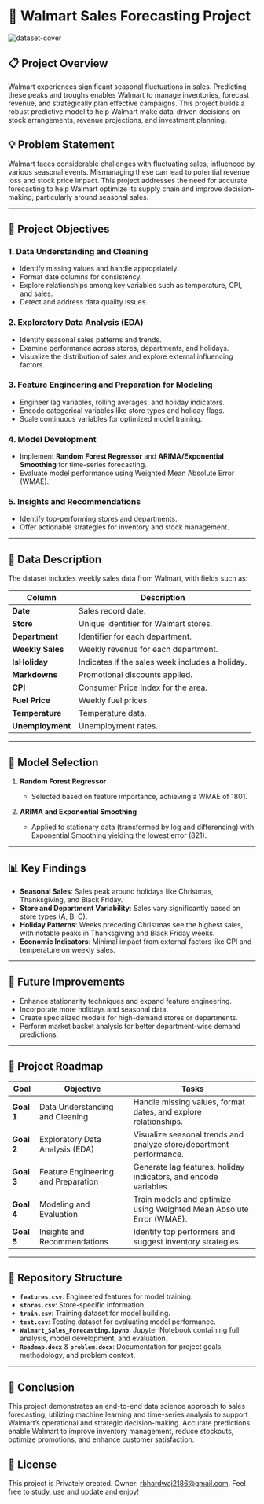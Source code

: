 # 🛒 Walmart Sales Forecasting Project

![dataset-cover](https://github.com/user-attachments/assets/d7171710-d837-4d08-9b40-c1f890a10be6)


## 📋 Project Overview
Walmart experiences significant seasonal fluctuations in sales. Predicting these peaks and troughs enables Walmart to manage inventories, forecast revenue, and strategically plan effective campaigns. This project builds a robust predictive model to help Walmart make data-driven decisions on stock arrangements, revenue projections, and investment planning.

## 💡 Problem Statement
Walmart faces considerable challenges with fluctuating sales, influenced by various seasonal events. Mismanaging these can lead to potential revenue loss and stock price impact. This project addresses the need for accurate forecasting to help Walmart optimize its supply chain and improve decision-making, particularly around seasonal sales.

---

## 🎯 Project Objectives
### 1. **Data Understanding and Cleaning**
   - Identify missing values and handle appropriately.
   - Format date columns for consistency.
   - Explore relationships among key variables such as temperature, CPI, and sales.
   - Detect and address data quality issues.

### 2. **Exploratory Data Analysis (EDA)**
   - Identify seasonal sales patterns and trends.
   - Examine performance across stores, departments, and holidays.
   - Visualize the distribution of sales and explore external influencing factors.

### 3. **Feature Engineering and Preparation for Modeling**
   - Engineer lag variables, rolling averages, and holiday indicators.
   - Encode categorical variables like store types and holiday flags.
   - Scale continuous variables for optimized model training.

### 4. **Model Development**
   - Implement **Random Forest Regressor** and **ARIMA/Exponential Smoothing** for time-series forecasting.
   - Evaluate model performance using Weighted Mean Absolute Error (WMAE).

### 5. **Insights and Recommendations**
   - Identify top-performing stores and departments.
   - Offer actionable strategies for inventory and stock management.

---

## 🧰 Data Description
The dataset includes weekly sales data from Walmart, with fields such as:

| Column         | Description                                  |
|----------------|----------------------------------------------|
| **Date**       | Sales record date.                          |
| **Store**      | Unique identifier for Walmart stores.       |
| **Department** | Identifier for each department.             |
| **Weekly Sales** | Weekly revenue for each department.       |
| **IsHoliday**  | Indicates if the sales week includes a holiday. |
| **Markdowns**  | Promotional discounts applied.              |
| **CPI**        | Consumer Price Index for the area.          |
| **Fuel Price** | Weekly fuel prices.                         |
| **Temperature** | Temperature data.                          |
| **Unemployment** | Unemployment rates.                       |

---

## 🧠 Model Selection
1. **Random Forest Regressor**  
   - Selected based on feature importance, achieving a WMAE of 1801.

2. **ARIMA and Exponential Smoothing**  
   - Applied to stationary data (transformed by log and differencing) with Exponential Smoothing yielding the lowest error (821).

---

## 📊 Key Findings
- **Seasonal Sales**: Sales peak around holidays like Christmas, Thanksgiving, and Black Friday.
- **Store and Department Variability**: Sales vary significantly based on store types (A, B, C).
- **Holiday Patterns**: Weeks preceding Christmas see the highest sales, with notable peaks in Thanksgiving and Black Friday weeks.
- **Economic Indicators**: Minimal impact from external factors like CPI and temperature on weekly sales.

---

## 🚀 Future Improvements
- Enhance stationarity techniques and expand feature engineering.
- Incorporate more holidays and seasonal data.
- Create specialized models for high-demand stores or departments.
- Perform market basket analysis for better department-wise demand predictions.

---

## 📅 Project Roadmap
| Goal           | Objective                                      | Tasks                                                                                           |
|----------------|------------------------------------------------|-------------------------------------------------------------------------------------------------|
| **Goal 1**     | Data Understanding and Cleaning                | Handle missing values, format dates, and explore relationships.                                |
| **Goal 2**     | Exploratory Data Analysis (EDA)                | Visualize seasonal trends and analyze store/department performance.                             |
| **Goal 3**     | Feature Engineering and Preparation            | Generate lag features, holiday indicators, and encode variables.                                |
| **Goal 4**     | Modeling and Evaluation                        | Train models and optimize using Weighted Mean Absolute Error (WMAE).                            |
| **Goal 5**     | Insights and Recommendations                   | Identify top performers and suggest inventory strategies.                                       |

---

## 📂 Repository Structure
- **`features.csv`**: Engineered features for model training.
- **`stores.csv`**: Store-specific information.
- **`train.csv`**: Training dataset for model building.
- **`test.csv`**: Testing dataset for evaluating model performance.
- **`Walmart_Sales_Forecasting.ipynb`**: Jupyter Notebook containing full analysis, model development, and evaluation.
- **`Roadmap.docx`** & **`problem.docx`**: Documentation for project goals, methodology, and problem context.

---

## 📝 Conclusion
This project demonstrates an end-to-end data science approach to sales forecasting, utilizing machine learning and time-series analysis to support Walmart’s operational and strategic decision-making. Accurate predictions enable Walmart to improve inventory management, reduce stockouts, optimize promotions, and enhance customer satisfaction.

## 📜 License
This project is Privately created. Owner: rbhardwaj2186@gmail.com. Feel free to study, use and update and enjoy!
